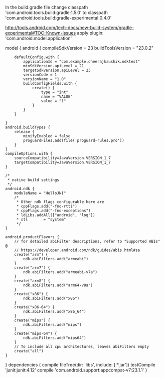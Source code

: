 In the build.gradle file
change
classpath 'com.android.tools.build:gradle:1.5.0’
to
classpath 'com.android.tools.build:gradle-experimental:0.4.0’

http://tools.android.com/tech-docs/new-build-system/gradle-experimental#TOC-Known-Issues
apply plugin: 'com.android.model.application'

model {
    android {
        compileSdkVersion = 23
        buildToolsVersion = "23.0.2"

        defaultConfig.with {
            applicationId = "com.example.dheerajkaushik.ndktest"
            minSdkVersion.apiLevel = 21
            targetSdkVersion.apiLevel = 23
            versionCode = 1
            versionName = "1.0"
            buildConfigFields.with {
                create() {
                    type = "int"
                    name = "VALUE"
                    value = "1"
                }
            }
        }

    }
    android.buildTypes {
        release {
            minifyEnabled = false
            proguardFiles.add(file('proguard-rules.pro'))
        }
    }
    compileOptions.with {
        sourceCompatibility=JavaVersion.VERSION_1_7
        targetCompatibility=JavaVersion.VERSION_1_7
    }

    /*
     * native build settings
     */
    android.ndk {
        moduleName = "HelloJNI"
        /*
         * Other ndk flags configurable here are
         * cppFlags.add("-fno-rtti")
         * cppFlags.add("-fno-exceptions")
         * ldLibs.addAll(["android", "log"])
         * stl       = "system"
         */
    }

    android.productFlavors {
        // for detailed abiFilter descriptions, refer to "Supported ABIs" @
        // https://developer.android.com/ndk/guides/abis.html#sa
        create("arm") {
            ndk.abiFilters.add("armeabi")
        }
        create("arm7") {
            ndk.abiFilters.add("armeabi-v7a")
        }
        create("arm8") {
            ndk.abiFilters.add("arm64-v8a")
        }
        create("x86") {
            ndk.abiFilters.add("x86")
        }
        create("x86-64") {
            ndk.abiFilters.add("x86_64")
        }
        create("mips") {
            ndk.abiFilters.add("mips")
        }
        create("mips-64") {
            ndk.abiFilters.add("mips64")
        }
        // To include all cpu architectures, leaves abiFilters empty
        create("all")
    }

}
dependencies {
    compile fileTree(dir: 'libs', include: ['*.jar'])
    testCompile 'junit:junit:4.12'
    compile 'com.android.support:appcompat-v7:23.1.1'
}
